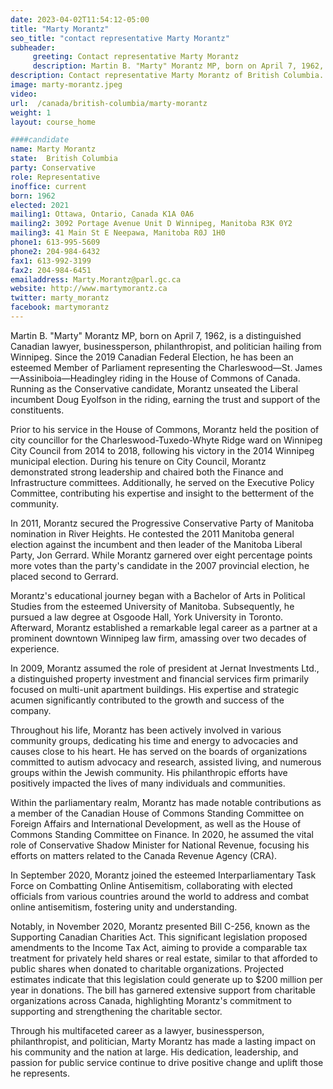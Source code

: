 ```yaml
---
date: 2023-04-02T11:54:12-05:00
title: "Marty Morantz"
seo_title: "contact representative Marty Morantz"
subheader:
     greeting: Contact representative Marty Morantz
     description: Martin B. "Marty" Morantz MP, born on April 7, 1962, is a distinguished Canadian lawyer, businessperson, philanthropist, and politician hailing from Winnipeg. Since the 2019 Canadian Federal Election, he has been an esteemed Member of Parliament representing the Charleswood—St. James—Assiniboia—Headingley riding in the House of Commons of Canada. Running as the Conservative candidate, Morantz unseated the Liberal incumbent Doug Eyolfson in the riding, earning the trust and support of the constituents.
description: Contact representative Marty Morantz of British Columbia. Contact information for Marty Morantz includes email address, phone number, and mailing address.
image: marty-morantz.jpeg
video:
url:  /canada/british-columbia/marty-morantz
weight: 1
layout: course_home

####candidate
name: Marty Morantz
state:	British Columbia
party: Conservative
role: Representative
inoffice: current
born: 1962
elected: 2021
mailing1: Ottawa, Ontario, Canada K1A 0A6
mailing2: 3092 Portage Avenue Unit D Winnipeg, Manitoba R3K 0Y2
mailing3: 41 Main St E Neepawa, Manitoba R0J 1H0
phone1: 613-995-5609
phone2: 204-984-6432
fax1: 613-992-3199
fax2: 204-984-6451
emailaddress: Marty.Morantz@parl.gc.ca
website: http://www.martymorantz.ca
twitter: marty_morantz
facebook: martymorantz
---
```


Martin B. "Marty" Morantz MP, born on April 7, 1962, is a distinguished Canadian lawyer, businessperson, philanthropist, and politician hailing from Winnipeg. Since the 2019 Canadian Federal Election, he has been an esteemed Member of Parliament representing the Charleswood—St. James—Assiniboia—Headingley riding in the House of Commons of Canada. Running as the Conservative candidate, Morantz unseated the Liberal incumbent Doug Eyolfson in the riding, earning the trust and support of the constituents.

Prior to his service in the House of Commons, Morantz held the position of city councillor for the Charleswood-Tuxedo-Whyte Ridge ward on Winnipeg City Council from 2014 to 2018, following his victory in the 2014 Winnipeg municipal election. During his tenure on City Council, Morantz demonstrated strong leadership and chaired both the Finance and Infrastructure committees. Additionally, he served on the Executive Policy Committee, contributing his expertise and insight to the betterment of the community.

In 2011, Morantz secured the Progressive Conservative Party of Manitoba nomination in River Heights. He contested the 2011 Manitoba general election against the incumbent and then leader of the Manitoba Liberal Party, Jon Gerrard. While Morantz garnered over eight percentage points more votes than the party's candidate in the 2007 provincial election, he placed second to Gerrard.

Morantz's educational journey began with a Bachelor of Arts in Political Studies from the esteemed University of Manitoba. Subsequently, he pursued a law degree at Osgoode Hall, York University in Toronto. Afterward, Morantz established a remarkable legal career as a partner at a prominent downtown Winnipeg law firm, amassing over two decades of experience.

In 2009, Morantz assumed the role of president at Jernat Investments Ltd., a distinguished property investment and financial services firm primarily focused on multi-unit apartment buildings. His expertise and strategic acumen significantly contributed to the growth and success of the company.

Throughout his life, Morantz has been actively involved in various community groups, dedicating his time and energy to advocacies and causes close to his heart. He has served on the boards of organizations committed to autism advocacy and research, assisted living, and numerous groups within the Jewish community. His philanthropic efforts have positively impacted the lives of many individuals and communities.

Within the parliamentary realm, Morantz has made notable contributions as a member of the Canadian House of Commons Standing Committee on Foreign Affairs and International Development, as well as the House of Commons Standing Committee on Finance. In 2020, he assumed the vital role of Conservative Shadow Minister for National Revenue, focusing his efforts on matters related to the Canada Revenue Agency (CRA).

In September 2020, Morantz joined the esteemed Interparliamentary Task Force on Combatting Online Antisemitism, collaborating with elected officials from various countries around the world to address and combat online antisemitism, fostering unity and understanding.

Notably, in November 2020, Morantz presented Bill C-256, known as the Supporting Canadian Charities Act. This significant legislation proposed amendments to the Income Tax Act, aiming to provide a comparable tax treatment for privately held shares or real estate, similar to that afforded to public shares when donated to charitable organizations. Projected estimates indicate that this legislation could generate up to $200 million per year in donations. The bill has garnered extensive support from charitable organizations across Canada, highlighting Morantz's commitment to supporting and strengthening the charitable sector.

Through his multifaceted career as a lawyer, businessperson, philanthropist, and politician, Marty Morantz has made a lasting impact on his community and the nation at large. His dedication, leadership, and passion for public service continue to drive positive change and uplift those he represents.
